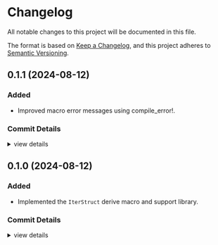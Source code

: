 # Changelog

All notable changes to this project will be documented in this file.

The format is based on [Keep a Changelog](https://keepachangelog.com/en/1.0.0/),
and this project adheres to [Semantic Versioning](https://semver.org/spec/v2.0.0.html).

## 0.1.1 (2024-08-12)

### Added

 - Improved macro error messages using compile_error!.

### Commit Details

<csr-read-only-do-not-edit/>

<details><summary>view details</summary>

 * **Uncategorized**
    - Updates changelog. ([`472b008`](https://github.com/tommie/incrstruct/commit/472b008ac8083e2d6226089ad05037bb11b6f40a))
    - Improves macro error messages using compile_error. ([`11bfb2a`](https://github.com/tommie/incrstruct/commit/11bfb2a68488c5f656440cef9e02ed900f094911))
</details>

## 0.1.0 (2024-08-12)

### Added

 - Implemented the `IterStruct` derive macro and support library.

### Commit Details

<csr-read-only-do-not-edit/>

<details><summary>view details</summary>

 * **Uncategorized**
    - Release incrstruct_derive v0.1.0, incrstruct v0.1.0 ([`d8ace57`](https://github.com/tommie/incrstruct/commit/d8ace57ee992b1c21178c6a79823722c93aee3d6))
    - Adds missing cargo description. ([`cc669c6`](https://github.com/tommie/incrstruct/commit/cc669c6918bc1f3a48d42aba727bfeac83b11f17))
    - Release incrstruct_derive v0.1.0, incrstruct v0.1.0 ([`beac6bf`](https://github.com/tommie/incrstruct/commit/beac6bf64abcffa45235faa2ace08ccc499e5905))
    - Release incrstruct_derive v0.1.0, incrstruct v0.1.0 ([`e7af8ab`](https://github.com/tommie/incrstruct/commit/e7af8ab264aa669feb8e0963e6cf5a898d433138))
    - Adds CHANGELOG.md. ([`6188ed2`](https://github.com/tommie/incrstruct/commit/6188ed2e8b091b7b8badc53a64de5f92d66a621e))
    - Implements generics. ([`669f097`](https://github.com/tommie/incrstruct/commit/669f0977d6ada003d7aee14100f0e044adfb0042))
    - Adds README. ([`2c04db9`](https://github.com/tommie/incrstruct/commit/2c04db9d85ac0460e76c3c2ac9ea50041d04169a))
    - Adds some metadata and license. ([`182d709`](https://github.com/tommie/incrstruct/commit/182d709debdd57c03e229ab1b5929613a7068cb5))
    - Re-exports the macro. ([`792b0b5`](https://github.com/tommie/incrstruct/commit/792b0b5f6be290811b3c81f5df84f84bd042c91f))
    - Implements the macro, adds examples and tests. ([`46fe4e8`](https://github.com/tommie/incrstruct/commit/46fe4e8b64771008ff9c314666678b453bb8c5d9))
</details>


